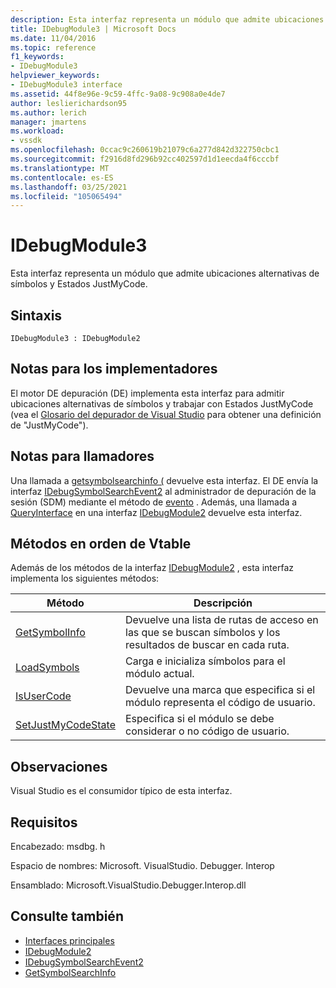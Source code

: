 ```yaml
---
description: Esta interfaz representa un módulo que admite ubicaciones alternativas de símbolos y Estados JustMyCode.
title: IDebugModule3 | Microsoft Docs
ms.date: 11/04/2016
ms.topic: reference
f1_keywords:
- IDebugModule3
helpviewer_keywords:
- IDebugModule3 interface
ms.assetid: 44f8e96e-9c59-4ffc-9a08-9c908a0e4de7
author: leslierichardson95
ms.author: lerich
manager: jmartens
ms.workload:
- vssdk
ms.openlocfilehash: 0ccac9c260619b21079c6a277d842d322750cbc1
ms.sourcegitcommit: f2916d8fd296b92cc402597d1d1eecda4f6cccbf
ms.translationtype: MT
ms.contentlocale: es-ES
ms.lasthandoff: 03/25/2021
ms.locfileid: "105065494"
---
```

# <a name="idebugmodule3"></a>IDebugModule3
Esta interfaz representa un módulo que admite ubicaciones alternativas de símbolos y Estados JustMyCode.

## <a name="syntax"></a>Sintaxis

```
IDebugModule3 : IDebugModule2
```

## <a name="notes-for-implementers"></a>Notas para los implementadores
 El motor DE depuración (DE) implementa esta interfaz para admitir ubicaciones alternativas de símbolos y trabajar con Estados JustMyCode (vea el [Glosario del depurador de Visual Studio](../../../extensibility/debugger/reference/visual-studio-debugger-glossary.md) para obtener una definición de "JustMyCode").

## <a name="notes-for-callers"></a>Notas para llamadores
 Una llamada a [getsymbolsearchinfo (](../../../extensibility/debugger/reference/idebugsymbolsearchevent2-getsymbolsearchinfo.md) devuelve esta interfaz. El DE envía la interfaz [IDebugSymbolSearchEvent2](../../../extensibility/debugger/reference/idebugsymbolsearchevent2.md) al administrador de depuración de la sesión (SDM) mediante el método de [evento](../../../extensibility/debugger/reference/idebugeventcallback2-event.md) . Además, una llamada a [QueryInterface](/cpp/atl/queryinterface) en una interfaz [IDebugModule2](../../../extensibility/debugger/reference/idebugmodule2.md) devuelve esta interfaz.

## <a name="methods-in-vtable-order"></a>Métodos en orden de Vtable
 Además de los métodos de la interfaz [IDebugModule2](../../../extensibility/debugger/reference/idebugmodule2.md) , esta interfaz implementa los siguientes métodos:

|Método|Descripción|
|------------|-----------------|
|[GetSymbolInfo](../../../extensibility/debugger/reference/idebugmodule3-getsymbolinfo.md)|Devuelve una lista de rutas de acceso en las que se buscan símbolos y los resultados de buscar en cada ruta.|
|[LoadSymbols](../../../extensibility/debugger/reference/idebugmodule3-loadsymbols.md)|Carga e inicializa símbolos para el módulo actual.|
|[IsUserCode](../../../extensibility/debugger/reference/idebugmodule3-isusercode.md)|Devuelve una marca que especifica si el módulo representa el código de usuario.|
|[SetJustMyCodeState](../../../extensibility/debugger/reference/idebugmodule3-setjustmycodestate.md)|Especifica si el módulo se debe considerar o no código de usuario.|

## <a name="remarks"></a>Observaciones
 Visual Studio es el consumidor típico de esta interfaz.

## <a name="requirements"></a>Requisitos
 Encabezado: msdbg. h

 Espacio de nombres: Microsoft. VisualStudio. Debugger. Interop

 Ensamblado: Microsoft.VisualStudio.Debugger.Interop.dll

## <a name="see-also"></a>Consulte también
- [Interfaces principales](../../../extensibility/debugger/reference/core-interfaces.md)
- [IDebugModule2](../../../extensibility/debugger/reference/idebugmodule2.md)
- [IDebugSymbolSearchEvent2](../../../extensibility/debugger/reference/idebugsymbolsearchevent2.md)
- [GetSymbolSearchInfo](../../../extensibility/debugger/reference/idebugsymbolsearchevent2-getsymbolsearchinfo.md)
